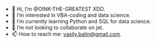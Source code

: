 - 👋 Hi, I’m @OINK-THE-GREATEST XDD.
- 👀 I’m interested in VBA-coding and data science.
- 🌱 I’m currently learning Python and SQL for data science.
- 💞️ I’m not looking to collaborate on jet.
- 📫 How to reach me: vasily.balin@gmail.com.

<!---
OINK-THE-GREATEST/OINK-THE-GREATEST is a ✨ special ✨ repository because its `README.md` (this file) appears on your GitHub profile.
You can click the Preview link to take a look at your changes.
--->
